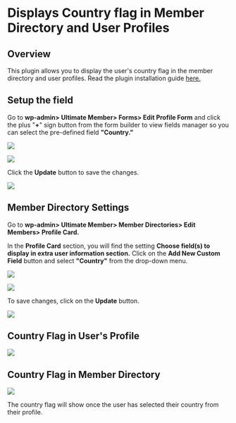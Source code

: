 ---
---
# Displays Country flag in Member Directory and User Profiles
Overview
--------

 This plugin allows you to display the user's country flag in the member directory and user profiles. Read the plugin installation guide  [here.](/docs-v3/extended/article/1663-download-installation-of-the-basic-extensions)

Setup the field 
----------------

 Go to <strong>wp-admin&gt; Ultimate Member&gt; Forms&gt; Edit Profile Form</strong> and click the plus "<strong>+</strong>" sign button from the form builder to view fields manager so you can select the pre-defined field <strong>"Country."</strong>

  ![](https://s3.amazonaws.com/helpscout.net/docs/assets/561c96629033600a7a36d662/images/61e169981adf855680c79cd2/file-xqBcoiSucy.png)

  ![](https://s3.amazonaws.com/helpscout.net/docs/assets/561c96629033600a7a36d662/images/61e169cec73ba12e69a4ff25/file-PEm9hOgwQp.png)

 Click the <strong>Update</strong> button to save the changes.

  ![](https://s3.amazonaws.com/helpscout.net/docs/assets/561c96629033600a7a36d662/images/61e16a901adf855680c79cd9/file-riqDebT6du.png)

Member Directory Settings
-------------------------

 Go to <strong>wp-admin&gt; Ultimate Member&gt; Member Directories&gt; Edit Members&gt; Profile Card.</strong>

 In the <strong>Profile Card</strong> section, you will find the setting <strong>Choose field(s) to display in extra user information section.</strong> Click on the <strong>Add New Custom Field</strong> button and select <strong>"Country"</strong> from the drop-down menu.

  ![](https://s3.amazonaws.com/helpscout.net/docs/assets/561c96629033600a7a36d662/images/61e16c6379a38f5473fd3f18/file-EvauAyGm4x.png)

  ![](https://s3.amazonaws.com/helpscout.net/docs/assets/561c96629033600a7a36d662/images/61e16d6ab54d116b7c397663/file-OBiEyoMQPU.png)

 To save changes, click on the <strong>Update</strong> button.

  ![](https://s3.amazonaws.com/helpscout.net/docs/assets/561c96629033600a7a36d662/images/61e16e2dc73ba12e69a4ff3e/file-SSHNQnc3ku.png)

Country Flag in User's Profile
------------------------------

  ![](https://s3.amazonaws.com/helpscout.net/docs/assets/561c96629033600a7a36d662/images/61e1733bc73ba12e69a4ff4b/file-tSgremU6zb.png)

Country Flag in Member Directory
--------------------------------

  ![](https://s3.amazonaws.com/helpscout.net/docs/assets/561c96629033600a7a36d662/images/61e173a7b54d116b7c39767d/file-LgMo4g9POH.png)

 The country flag will show once the user has selected their country from their profile.
